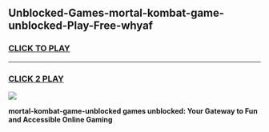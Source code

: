 
## Unblocked-Games-mortal-kombat-game-unblocked-Play-Free-whyaf
<h3>
<a href="https://premium76.site?title=mortal-kombat-game-unblocked&ref=20A">CLICK TO PLAY</a></h3>
<hr>

<h3>
<a href="https://premium76.site?title=mortal-kombat-game-unblocked&ref=20A">CLICK 2 PLAY</a>
  
</h3>

<a href="https://premium76.site?title=mortal-kombat-game-unblocked&ref=20A"><img src="https://clearcache.store/games.png"></a>


**mortal-kombat-game-unblocked games unblocked: Your Gateway to Fun and Accessible Online Gaming**
